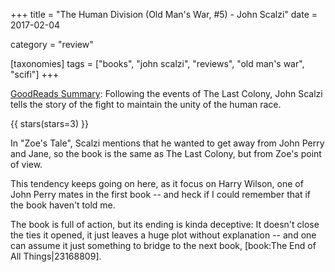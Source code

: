 +++
title = "The Human Division (Old Man's War, #5) - John Scalzi"
date = 2017-02-04

category = "review"

[taxonomies]
tags = ["books", "john scalzi", "reviews", "old man's war", "scifi"]
+++

[GoodReads Summary](https://www.goodreads.com/book/show/15698479-the-human-division):
Following the events of The Last Colony, John Scalzi tells the story of the
fight to maintain the unity of the human race.

<!-- more -->

{{ stars(stars=3) }}

In "Zoe's Tale", Scalzi mentions that he wanted to get away from John Perry
and Jane, so the book is the same as The Last Colony, but from Zoe's point of
view.

This tendency keeps going on here, as it focus on Harry Wilson, one of John
Perry mates in the first book -- and heck if I could remember that if the book
haven't told me.

The book is full of action, but its ending is kinda deceptive: It doesn't
close the ties it opened, it just leaves a huge plot without explanation --
and one can assume it just something to bridge to the next book, [book:The End
of All Things|23168809].
